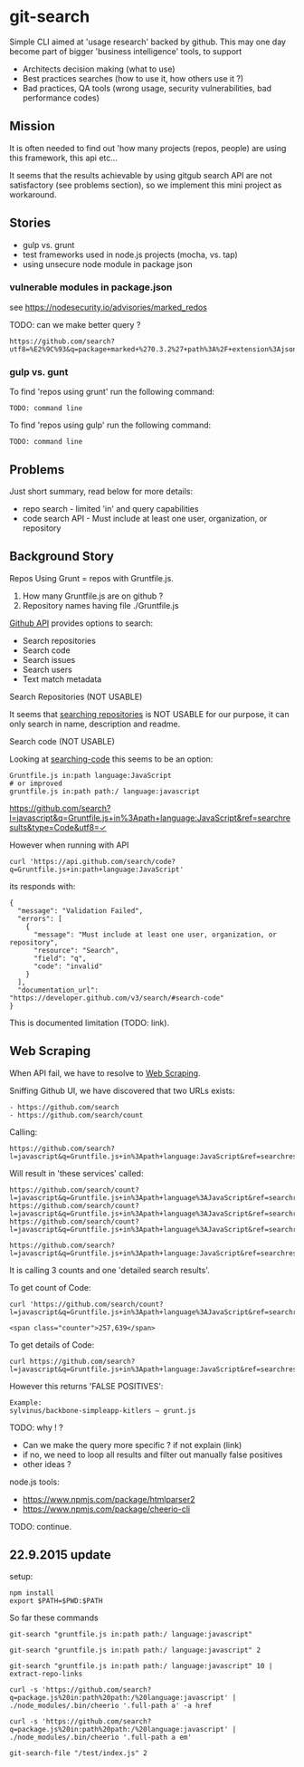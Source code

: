 # git-search

Simple CLI aimed at 'usage research' backed by github.
This may one day become part of bigger 'business intelligence' tools, to support

- Architects decision making (what to use)
- Best practices searches (how to use it, how others use it ?)
- Bad practices, QA tools (wrong usage, security vulnerabilities, bad performance codes)

## Mission

It is often needed to find out 'how many projects (repos, people) are using this framework, this api etc...

It seems that the results achievable by using gitgub search API are not satisfactory (see problems section),
so we implement this mini project as workaround.

## Stories

- gulp vs. grunt
- test frameworks used in node.js projects (mocha, vs. tap)
- using unsecure node module in package json 

### vulnerable modules in package.json

see <https://nodesecurity.io/advisories/marked_redos>

TODO: can we make better query ?

	https://github.com/search?utf8=%E2%9C%93&q=package+marked+%270.3.2%27+path%3A%2F+extension%3Ajson&type=Code&ref=searchresults

### gulp vs. gunt

To find 'repos using grunt' run the following command:	
	
	TODO: command line

To find 'repos using gulp' run the following command:

	TODO: command line

## Problems

Just short summary, read below for more details:

- repo search - limited 'in' and query capabilities
- code search API - Must include at least one user, organization, or repository

## Background Story

Repos Using Grunt = repos with Gruntfile.js. 

1) How many Gruntfile.js are on github ? 
2) Repository names having file ./Gruntfile.js 

[Github API][Github-API] provides options to search:

- Search repositories
- Search code
- Search issues
- Search users
- Text match metadata

Search Repositories (NOT USABLE)

It seems that [searching repositories][searching-repositories] is NOT USABLE for our purpose, 
it can only search in name, description and readme. 

Search code (NOT USABLE)

Looking at [searching-code][searching-code] this seems to be an option:

	Gruntfile.js in:path language:JavaScript
	# or improved
	gruntfile.js in:path path:/ language:javascript


<https://github.com/search?l=javascript&q=Gruntfile.js+in%3Apath+language:JavaScript&ref=searchresults&type=Code&utf8=✓>

However when running with API 

	curl 'https://api.github.com/search/code?q=Gruntfile.js+in:path+language:JavaScript'
	
its responds with:

	{
	  "message": "Validation Failed",
	  "errors": [
	    {
	      "message": "Must include at least one user, organization, or repository",
	      "resource": "Search",
	      "field": "q",
	      "code": "invalid"
	    }
	  ],
	  "documentation_url": "https://developer.github.com/v3/search/#search-code"
	}

This is documented limitation (TODO: link).

## Web Scraping

When API fail, we have to resolve to [Web Scraping][Web-Scraping].

Sniffing Github UI, we have discovered that two URLs exists:

	- https://github.com/search
	- https://github.com/search/count

Calling:
	
	https://github.com/search?l=javascript&q=Gruntfile.js+in%3Apath+language:JavaScript&ref=searchresults&type=Code&utf8=✓

Will result in 'these services' called:
	
	https://github.com/search/count?l=javascript&q=Gruntfile.js+in%3Apath+language%3AJavaScript&ref=searchresults&type=Issues&utf8=%E2%9C%93
	https://github.com/search/count?l=javascript&q=Gruntfile.js+in%3Apath+language%3AJavaScript&ref=searchresults&type=Repositories&utf8=%E2%9C%93
	https://github.com/search/count?l=javascript&q=Gruntfile.js+in%3Apath+language%3AJavaScript&ref=searchresults&type=Users&utf8=%E2%9C%93
	
	https://github.com/search?l=javascript&q=Gruntfile.js+in%3Apath+language:JavaScript&ref=searchresults&type=Code&utf8=%E2%9C%93

It is calling 3 counts and one 'detailed search results'.

To get count of Code:

	
	curl 'https://github.com/search/count?l=javascript&q=Gruntfile.js+in%3Apath+language%3AJavaScript&ref=searchresults&type=Code&utf8=%E2%9C%93'
	
	<span class="counter">257,639</span>

To get details of Code:

	curl https://github.com/search?l=javascript&q=Gruntfile.js+in%3Apath+language:JavaScript&ref=searchresults&type=Code&utf8=%E2%9C%93

However this returns 'FALSE POSITIVES':

	Example:
	sylvinus/backbone-simpleapp-kitlers – grunt.js 
	
TODO: why ! ? 	

- Can we make the query more specific ? if not explain (link)
- if no, we need to loop all results and filter out manually false positives
- other ideas ?	


node.js tools:

- <https://www.npmjs.com/package/htmlparser2>
- <https://www.npmjs.com/package/cheerio-cli>

TODO: continue.

## 22.9.2015 update

setup:
	
	npm install 
	export $PATH=$PWD:$PATH
	

So far these commands

	git-search "gruntfile.js in:path path:/ language:javascript"

	git-search "gruntfile.js in:path path:/ language:javascript" 2 
	
	git-search "gruntfile.js in:path path:/ language:javascript" 10 | extract-repo-links

	curl -s 'https://github.com/search?q=package.js%20in:path%20path:/%20language:javascript' | ./node_modules/.bin/cheerio '.full-path a' -a href

	curl -s 'https://github.com/search?q=package.js%20in:path%20path:/%20language:javascript' | ./node_modules/.bin/cheerio '.full-path a em'

	git-search-file "/test/index.js" 2

<!-- reference style links -->

[Github-API]: https://developer.github.com/v3/search/ 
[searching-repositories]: https://help.github.com/articles/searching-repositories/
[searching-code]: https://help.github.com/articles/searching-code/
[Web-Scraping]: https://en.wikipedia.org/wiki/